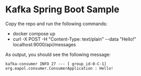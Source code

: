 # Kafka Spring Boot Sample

Copy the repo and run the following commands:

- docker compose up
- curl -X POST -H "Content-Type: text/plain" --data "Hello!" localhost:9000/api/messages

As output, you should see the following message:
```
kafka-consumer INFO 27 --- [ group_id-0-C-1] org.eapol.consumer.ConsumerApplication : Hello!
```

